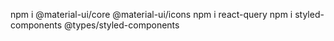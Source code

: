 npm i @material-ui/core @material-ui/icons
npm i react-query
npm i styled-components @types/styled-components